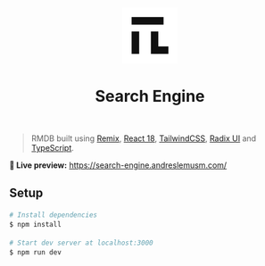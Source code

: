 <br><p align="center">
<img height="100px" src="./public/apple-touch-icon.png" />

</p>
<h1 align="center">Search Engine</h1>
<br>

> RMDB built using [Remix](https://github.com/remix-run/remix), [React 18](https://github.com/facebook/react), [TailwindCSS](https://github.com/tailwindlabs/tailwindcss), [Radix UI](https://www.radix-ui.com/) and [TypeScript](https://github.com/microsoft/TypeScript).

**🍿 Live preview:** <https://search-engine.andreslemusm.com/>

## Setup

```bash
# Install dependencies
$ npm install

# Start dev server at localhost:3000
$ npm run dev
```

